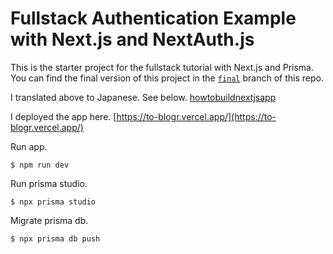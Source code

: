 # Fullstack Authentication Example with Next.js and NextAuth.js

This is the starter project for the fullstack tutorial with Next.js and Prisma. You can find the final version of this project in the [`final`](https://github.com/prisma/blogr-nextjs-prisma/tree/final) branch of this repo.

I translated above to Japanese. See below.
[howtobuildnextjsapp](https://github.com/tomohiko-ohhashi/howtobuildnextjsapp)

I deployed the app here.
[https://to-blogr.vercel.app/](https://to-blogr.vercel.app/)

Run app.
```
$ npm run dev
```

Run prisma studio.
```
$ npx prisma studio
```

Migrate prisma db.
```
$ npx prisma db push
```
